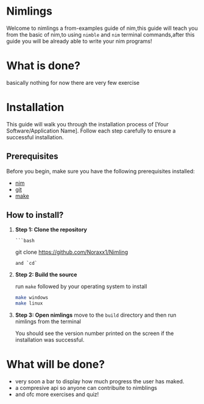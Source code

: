 # Nimlings

Welcome to nimlings a from-examples guide of nim,this guide will teach you from the basic of nim,to using `nimble` and `nim` terminal commands,after this guide you will be already able to write your nim programs!


# What is done?
basically nothing for now there are very few exercise

# Installation


This guide will walk you through the installation process of [Your Software/Application Name]. Follow each step carefully to ensure a successful installation.

## Prerequisites

Before you begin, make sure you have the following prerequisites installed:

- [nim](https://nim-lang.org/install.html)
- [git](https://git-scm.com/downloads)
- [make](https://www.gnu.org/software/make/)

## How to install?

1. **Step 1: Clone the repository**

       ```bash
   git clone https://github.com/Noraxx1/Nimling
   ```
   and `cd`

2. **Step 2: Build the source**

    run `make` followed by your operating system to install

   ```bash
   make windows
   make linux
   ```

3. **Step 3: Open nimlings**
    move to the `build` directory and then run nimlings from the terminal




   You should see the version number printed on the screen if the installation was successful.




# What will be done?
- very soon a bar to display how much progress the user has maked.
- a compresive api so anyone can contribuite to nimblings
- and ofc more exercises and quiz!